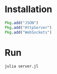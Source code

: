 # Installation
```julia
Pkg.add("JSON")
Pkg.add("HttpServer")
Pkg.add("WebSockets")
```

# Run
```julia
julia server.jl
```
